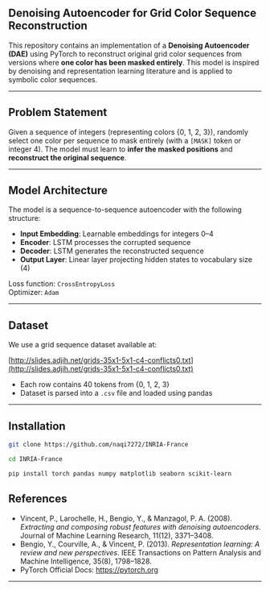 ## Denoising Autoencoder for Grid Color Sequence Reconstruction

This repository contains an implementation of a **Denoising Autoencoder (DAE)** using PyTorch to reconstruct original grid color sequences from versions where **one color has been masked entirely**. This model is inspired by denoising and representation learning literature and is applied to symbolic color sequences.

---

## Problem Statement

Given a sequence of integers (representing colors {0, 1, 2, 3}), randomly select one color per sequence to mask entirely (with a `[MASK]` token or integer 4). The model must learn to **infer the masked positions** and **reconstruct the original sequence**.

---

## Model Architecture

The model is a sequence-to-sequence autoencoder with the following structure:

- **Input Embedding**: Learnable embeddings for integers 0–4
- **Encoder**: LSTM processes the corrupted sequence
- **Decoder**: LSTM generates the reconstructed sequence
- **Output Layer**: Linear layer projecting hidden states to vocabulary size (4)

Loss function: `CrossEntropyLoss`  
Optimizer: `Adam`  

---

## Dataset

We use a grid sequence dataset available at:

 [http://slides.adjih.net/grids-35x1-5x1-c4-conflicts0.txt](http://slides.adjih.net/grids-35x1-5x1-c4-conflicts0.txt)

- Each row contains 40 tokens from {0, 1, 2, 3}
- Dataset is parsed into a `.csv` file and loaded using pandas

---

## Installation

```bash
git clone https://github.com/naqi7272/INRIA-France
```

```bash
cd INRIA-France
```

```bash
pip install torch pandas numpy matplotlib seaborn scikit-learn
```


## References

- Vincent, P., Larochelle, H., Bengio, Y., & Manzagol, P. A. (2008). *Extracting and composing robust features with denoising autoencoders*. Journal of Machine Learning Research, 11(12), 3371–3408.
- Bengio, Y., Courville, A., & Vincent, P. (2013). *Representation learning: A review and new perspectives*. IEEE Transactions on Pattern Analysis and Machine Intelligence, 35(8), 1798–1828.
- PyTorch Official Docs: https://pytorch.org

---

